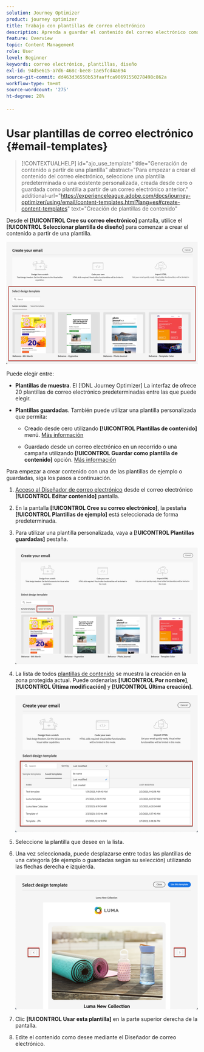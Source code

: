 ```yaml
---
solution: Journey Optimizer
product: journey optimizer
title: Trabajo con plantillas de correo electrónico
description: Aprenda a guardar el contenido del correo electrónico como plantilla y a reutilizarlo en Journey Optimizer
feature: Overview
topic: Content Management
role: User
level: Beginner
keywords: correo electrónico, plantillas, diseño
exl-id: 94d5e615-a7d6-468c-bee8-1ae5fcd4a694
source-git-commit: dd463d36550b53faaffca90691550278498c862a
workflow-type: tm+mt
source-wordcount: '275'
ht-degree: 28%

---
```


# Usar plantillas de correo electrónico {#email-templates}

>[!CONTEXTUALHELP]
>id="ajo_use_template"
>title="Generación de contenido a partir de una plantilla"
>abstract="Para empezar a crear el contenido del correo electrónico, seleccione una plantilla predeterminada o una existente personalizada, creada desde cero o guardada como plantilla a partir de un correo electrónico anterior."
>additional-url="https://experienceleague.adobe.com/docs/journey-optimizer/using/email/content-templates.html?lang=es#create-content-templates" text="Creación de plantillas de contenido"

Desde el **[!UICONTROL Cree su correo electrónico]** pantalla, utilice el **[!UICONTROL Seleccionar plantilla de diseño]** para comenzar a crear el contenido a partir de una plantilla.

![](assets/email_designer-templates.png)

Puede elegir entre:

* **Plantillas de muestra**. El [!DNL Journey Optimizer] La interfaz de ofrece 20 plantillas de correo electrónico predeterminadas entre las que puede elegir.

* **Plantillas guardadas**. También puede utilizar una plantilla personalizada que permita:

   * Creado desde cero utilizando **[!UICONTROL Plantillas de contenido]** menú. [Más información](../content-management/content-templates.md#create-template-from-scratch)

   * Guardado desde un correo electrónico en un recorrido o una campaña utilizando **[!UICONTROL Guardar como plantilla de contenido]** opción. [Más información](../content-management/content-templates.md#save-as-template)

Para empezar a crear contenido con una de las plantillas de ejemplo o guardadas, siga los pasos a continuación.

1. [Acceso al Diseñador de correo electrónico](get-started-email-design.md) desde el correo electrónico **[!UICONTROL Editar contenido]** pantalla.

1. En la pantalla **[!UICONTROL Cree su correo electrónico]**, la pestaña **[!UICONTROL Plantillas de ejemplo]** está seleccionada de forma predeterminada.

1. Para utilizar una plantilla personalizada, vaya a **[!UICONTROL Plantillas guardadas]** pestaña.

   ![](assets/email_designer-saved-templates-tab.png)

1. La lista de todos [plantillas de contenido](../content-management/content-templates.md#create-content-templates) se muestra la creación en la zona protegida actual. Puede ordenarlas **[!UICONTROL Por nombre]**, **[!UICONTROL Última modificación]** y **[!UICONTROL Última creación]**.

   ![](assets/email_designer-saved-templates-filter.png)

1. Seleccione la plantilla que desee en la lista.

1. Una vez seleccionada, puede desplazarse entre todas las plantillas de una categoría (de ejemplo o guardadas según su selección) utilizando las flechas derecha e izquierda.

   ![](assets/email_designer-saved-templates-navigate.png)

1. Clic **[!UICONTROL Usar esta plantilla]** en la parte superior derecha de la pantalla.

1. Edite el contenido como desee mediante el Diseñador de correo electrónico.
